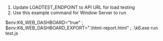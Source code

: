 1. Update LOADTEST_ENDPOINT to API URL for load testing
2. Use this example command for Window Server to run

$env:K6_WEB_DASHBOARD="true"  ; $env:K6_WEB_DASHBOARD_EXPORT=".\html-report.html"  ; .\k6.exe run test.js